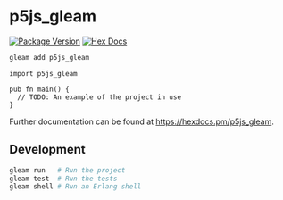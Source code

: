 # p5js_gleam

[![Package Version](https://img.shields.io/hexpm/v/p5js_gleam)](https://hex.pm/packages/p5js_gleam)
[![Hex Docs](https://img.shields.io/badge/hex-docs-ffaff3)](https://hexdocs.pm/p5js_gleam/)

```sh
gleam add p5js_gleam
```
```gleam
import p5js_gleam

pub fn main() {
  // TODO: An example of the project in use
}
```

Further documentation can be found at <https://hexdocs.pm/p5js_gleam>.

## Development

```sh
gleam run   # Run the project
gleam test  # Run the tests
gleam shell # Run an Erlang shell
```
